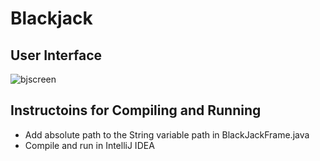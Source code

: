# Blackjack #

## User Interface ##

![bjscreen](https://cloud.githubusercontent.com/assets/16792248/22189536/b40f0ea0-e0e2-11e6-9bf9-b9c8c7aed936.png)

## Instructoins for Compiling and Running ##

* Add absolute path to the String variable path in BlackJackFrame.java
* Compile and run in IntelliJ IDEA


